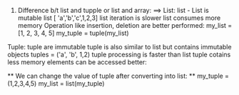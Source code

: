 1. Difference b/t list and tupple or list and array:
==>  List:
  list - List is mutable
  list [ 'a','b','c',1,2,3]
  list iteration is slower
  list consumes more memory
  Operation like insertion, deletion are better performed:
my_list = [1, 2, 3, 4, 5]
my_tuple = tuple(my_list)

Tuple:
tuple are immutable
tuple is also similar to list but contains immutable objects
tuples = ('a', 'b', 1,2)
tuple processing is faster than list
tuple cotains less memory
elements can be accessed better:

** We can change the value of tuple after converting into list: **
my_tuple = (1,2,3,4,5)
my_list = list(my_tuple)


